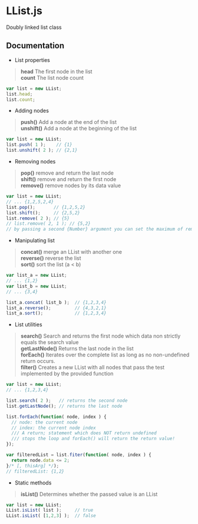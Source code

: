 # LList.js

Doubly linked list class


## Documentation

- List properties
> **head** The first node in the list  
> **count** The list node count
```js
var list = new LList;
list.head;
list.count;
```

- Adding nodes
> **push()** Add a node at the end of the list  
> **unshift()** Add a node at the beginning of the list
```js
var list = new LList;
list.push( 1 );    // {1}
list.unshift( 2 ); // {2,1}
```

- Removing nodes
> **pop()** remove and return the last node  
> **shift()** remove and return the first node  
> **remove()** remove nodes by its data value
```js
var list = new LList;
// ... {1,2,5,2,4}
list.pop();       // {1,2,5,2}
list.shift();     // {2,5,2}
list.remove( 2 ); // {5} 
// list.remove( 2, 1 ); // {5,2}
// by passing a second {Number} argument you can set the maximum of remove operations allowed
```

- Manipulating list
> **concat()** merge an LList with another one  
> **reverse()** reverse the list  
> **sort()** sort the list (a < b)
```js
var list_a = new LList;
// ... {1,2}
var list_b = new LList;
// ... {3,4}

list_a.concat( list_b );  // {1,2,3,4}
list_a.reverse();         // {4,3,2,1}
list_a.sort();            // {1,2,3,4}
```

- List utilities
> **search()** Search and returns the first node which data non strictly equals the search value  
> **getLastNode()** Returns the last node in the list  
> **forEach()** Iterates over the complete list as long as no non-undefined return occurs.  
> **filter()** Creates a new LList with all nodes that pass the test implemented by the provided function
```js
var list = new LList;
// ... {1,2,3,4}

list.search( 2 );   // returns the second node
list.getLastNode(); // returns the last node

list.forEach(function( node, index ) {  
  // node: the current node
  // index: the current node index
  /// A return; statement which does NOT return undefined
  /// stops the loop and forEach() will return the return value!
});

var filteredList = list.fiter(function( node, index ) {
  return node.data <= 2;
}/* [, thisArg] */);
// filteredList: {1,2}
```

- Static methods
> **isList()** Determines whether the passed value is an LList
```js
var list = new LList;
LList.isList( list );     // true
LList.isList( [1,2,3] );  // false
```

